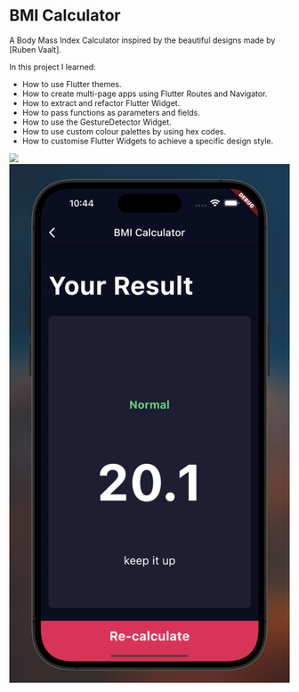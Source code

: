 # BMI Calculator

A Body Mass Index Calculator inspired by the beautiful designs made by [Ruben Vaalt].  

In this project I learned:  
- How to use Flutter themes. 
- How to create multi-page apps using Flutter Routes and Navigator.
- How to extract and refactor Flutter Widget. 
- How to pass functions as parameters and fields.
- How to use the GestureDetector Widget.
- How to use custom colour palettes by using hex codes.
- How to customise Flutter Widgets to achieve a specific design style.


<img class="image-align-left" src="demo2.png"/><img class="image-align-left" src="demo3.png"/>
